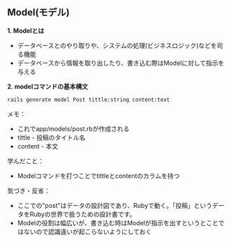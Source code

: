## Model(モデル)

**1. Modelとは**
- データベースとのやり取りや、システムの処理(ビジネスロジック)などを司る機能
- データベースから情報を取り出したり、書き込む際はModelに対して指示を与える

**2. modelコマンドの基本構文**
```bash
rails generate model Post tittle:string content:text
```
メモ：
- これでapp/models/post.rbが作成される
- tittle - 投稿のタイトル名
- content - 本文

学んだこと：
- Modelコマンドを打つことでtittleとcontentのカラムを持つ

気づき・反省：
- ここでの"post"はデータの設計図であり、Rubyで動く。「投稿」というデータをRubyの世界で扱うための設計書です。
- Modelの役割は幅広いが、書き込む時はModelが指示を出すというとことではないので認識違いが起こらないようにしておく